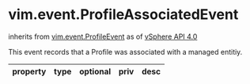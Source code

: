 vim.event.ProfileAssociatedEvent
================================
inherits from [vim.event.ProfileEvent](docs/vim.event.ProfileEvent.md)
as of [vSphere API 4.0](vim.version.md#vim.version.version5)


This event records that a Profile was associated with a managed entitiy.

| property | type | optional | priv | desc |
|:---------|:-----|:---------|:-----|:-----|


